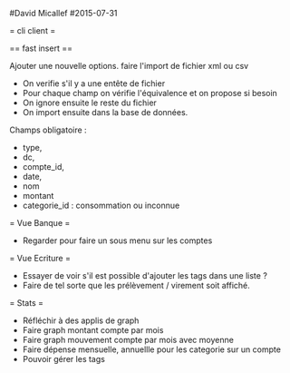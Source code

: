 #David Micallef
#2015-07-31

= cli client =

== fast insert ==

Ajouter une nouvelle options.
faire l'import de fichier xml ou csv

* On verifie s'il y a une entête de fichier
* Pour chaque champ on vérifie l'équivalence et on propose si besoin
* On ignore ensuite le reste du fichier
* On import ensuite dans la base de données.

Champs obligatoire : 
* type,
* dc,
* compte_id,
* date,
* nom
* montant
* categorie_id : consommation ou inconnue

= Vue Banque =

* Regarder pour faire un sous menu sur les comptes

= Vue Ecriture =

* Essayer de voir s'il est possible d'ajouter les tags dans une liste ?
* Faire de tel sorte que les prélèvement / virement soit affiché.

= Stats =

* Réfléchir à des applis de graph
* Faire graph montant compte par mois
* Faire graph mouvement compte par mois avec moyenne
* Faire dépense mensuelle, annuellle pour les categorie sur un compte
* Pouvoir gérer les tags


